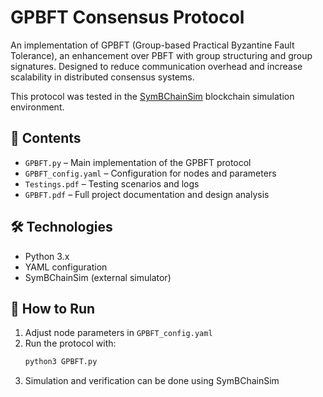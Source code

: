 # GPBFT Consensus Protocol

An implementation of GPBFT (Group-based Practical Byzantine Fault Tolerance), an enhancement over PBFT with group structuring and group signatures. Designed to reduce communication overhead and increase scalability in distributed consensus systems.

This protocol was tested in the [SymBChainSim](https://github.com/GiorgDiama/SymBChainSim) blockchain simulation environment.

## 📂 Contents

- `GPBFT.py` – Main implementation of the GPBFT protocol
- `GPBFT_config.yaml` – Configuration for nodes and parameters
- `Testings.pdf` – Testing scenarios and logs
- `GPBFT.pdf` – Full project documentation and design analysis

## 🛠️ Technologies

- Python 3.x
- YAML configuration
- SymBChainSim (external simulator)

## 🚀 How to Run

1. Adjust node parameters in `GPBFT_config.yaml`
2. Run the protocol with:
   ```bash
   python3 GPBFT.py
3. Simulation and verification can be done using SymBChainSim
